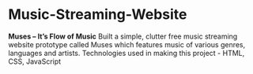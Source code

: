 # Music-Streaming-Website
**Muses – It’s Flow of Music**
Built a simple, clutter free music streaming website prototype called Muses which features music of various genres, languages and artists.
Technologies used in making this project - HTML, CSS, JavaScript
